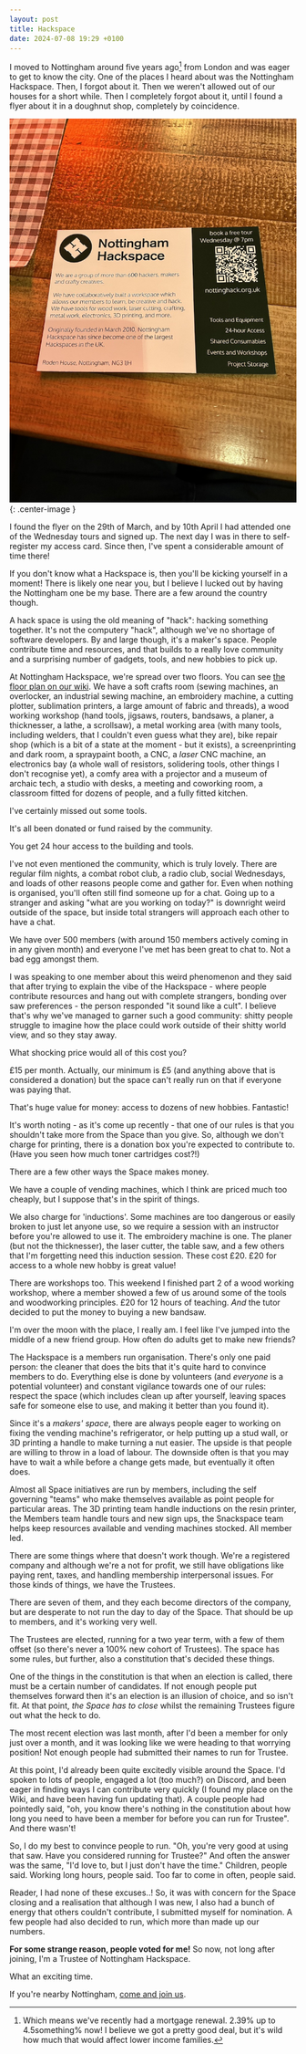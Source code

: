 ```yaml
---
layout: post
title: Hackspace
date: 2024-07-08 19:29 +0100
---
```


I moved to Nottingham around five years ago[^1] from London and was eager to
get to know the city. One of the places I heard about was the Nottingham
Hackspace. Then, I forgot about it. Then we weren't allowed out of our houses
for a short while. Then I completely forgot about it, until I found a flyer
about it in a doughnut shop, completely by coincidence.

![A nottinghack flyer found in Doughnots, 29th March 2024](/assets/hackspace-flyer.jpg){: .center-image }

I found the flyer on the 29th of March, and by 10th April I had attended one of
the Wednesday tours and signed up. The next day I was in there to self-register
my access card. Since then, I've spent a considerable amount of time there!

If you don't know what a Hackspace is, then you'll be kicking yourself in a
moment! There is likely one near you, but I believe I lucked out by having the
Nottingham one be my base. There are a few around the country though.

A hack space is using the old meaning of "hack": hacking something together.
It's not the computery "hack", although we've no shortage of software
developers. By and large though, it's a maker's space. People contribute time
and resources, and that builds to a really love community and a surprising
number of gadgets, tools, and new hobbies to pick up.

At Nottingham Hackspace, we're spread over two floors. You can see [the floor
plan on our wiki][floor]. We have a soft crafts room (sewing machines, an
overlocker, an industrial sewing machine, an embroidery machine, a cutting
plotter, sublimation printers, a large amount of fabric and threads), a wood
working workshop (hand tools, jigsaws, routers, bandsaws, a planer, a
thicknesser, a lathe, a scrollsaw), a metal working area (with many tools,
including welders, that I couldn't even guess what they are), bike repair shop
(which is a bit of a state at the moment - but it exists), a screenprinting and
dark room, a spraypaint booth, a CNC, a _laser_ CNC machine, an electronics bay
(a whole wall of resistors, solidering tools, other things I don't recognise
yet), a comfy area with a projector and a museum of archaic tech, a studio with
desks, a meeting and coworking room, a classroom fitted for dozens of people,
and a fully fitted kitchen.

I've certainly missed out some tools.

It's all been donated or fund raised by the community.

You get 24 hour access to the building and tools.

I've not even mentioned the community, which is truly lovely. There are regular
film nights, a combat robot club, a radio club, social Wednesdays, and loads of
other reasons people come and gather for. Even when nothing is organised,
you'll often still find someone up for a chat. Going up to a stranger and
asking "what are you working on today?" is downright weird outside of the
space, but inside total strangers will approach each other to have a chat.

We have over 500 members (with around 150 members actively coming in in any
given month) and everyone I've met has been great to chat to. Not a bad egg
amongst them.

I was speaking to one member about this weird phenomenon and they said that
after trying to explain the vibe of the Hackspace - where people contribute
resources and hang out with complete strangers, bonding over saw preferences -
the person responded "it sound like a cult". I believe that's why we've managed
to garner such a good community: shitty people struggle to imagine how the
place could work outside of their shitty world view, and so they stay away.

What shocking price would all of this cost you?

£15 per month. Actually, our minimum is £5 (and anything above that is
considered a donation) but the space can't really run on that if everyone was
paying that.

That's huge value for money: access to dozens of new hobbies. Fantastic!

It's worth noting - as it's come up recently - that one of our rules is that
you shouldn't take more from the Space than you give. So, although we don't
charge for printing, there is a donation box you're expected to contribute to.
(Have you seen how much toner cartridges cost?!)

There are a few other ways the Space makes money.

We have a couple of vending machines, which I think are priced much too
cheaply, but I suppose that's in the spirit of things.

We also charge for 'inductions'. Some machines are too dangerous or easily
broken to just let anyone use, so we require a session with an instructor
before you're allowed to use it. The embroidery machine is one. The planer (but
not the thicknesser), the laser cutter, the table saw, and a few others that
I'm forgetting need this induction session. These cost £20. £20 for access to a
whole new hobby is great value!

There are workshops too. This weekend I finished part 2 of a wood working
workshop, where a member showed a few of us around some of the tools and
woodworking principles. £20 for 12 hours of teaching. _And_ the tutor decided
to put the money to buying a new bandsaw.

I'm over the moon with the place, I really am. I feel like I've jumped into the
middle of a new friend group. How often do adults get to make new friends?

The Hackspace is a members run organisation. There's only one paid person: the
cleaner that does the bits that it's quite hard to convince members to do.
Everything else is done by volunteers (and _everyone_ is a potential volunteer)
and constant vigilance towards one of our rules: respect the space (which
includes clean up after yourself, leaving spaces safe for someone else to use,
and making it better than you found it).

Since it's a _makers' space_, there are always people eager to working on
fixing the vending machine's refrigerator, or help putting up a stud wall, or
3D printing a handle to make turning a nut easier. The upside is that people
are willing to throw in a load of labour. The downside often is that you may
have to wait a while before a change gets made, but eventually it often does.

Almost all Space initiatives are run by members, including the self governing
"teams" who make themselves available as point people for particular areas. The
3D printing team handle inductions on the resin printer, the Members team
handle tours and new sign ups, the Snackspace team helps keep resources
available and vending machines stocked. All member led.

There are some things where that doesn't work though. We're a registered
company and although we're a not for profit, we still have obligations like
paying rent, taxes, and handling membership interpersonal issues. For those
kinds of things, we have the Trustees.

There are seven of them, and they each become directors of the company, but are
desperate to not run the day to day of the Space. That should be up to members,
and it's working very well.

The Trustees are elected, running for a two year term, with a few of them
offset (so there's never a 100% new cohort of Trustees). The space has some
rules, but further, also a constitution that's decided these things.

One of the things in the constitution is that when an election is called, there
must be a certain number of candidates. If not enough people put themselves
forward then it's an election is an illusion of choice, and so isn't fit. At
that point, *the Space has to close* whilst the remaining Trustees figure out
what the heck to do.

The most recent election was last month, after I'd been a member for only just
over a month, and it was looking like we were heading to that worrying
position! Not enough people had submitted their names to run for Trustee.

At this point, I'd already been quite excitedly visible around the Space. I'd
spoken to lots of people, engaged a lot (too much?) on Discord, and been eager
in finding ways I can contribute very quickly (I found my place on the Wiki,
and have been having fun updating that). A couple people had pointedly said,
"oh, you know there's nothing in the constitution about how long you need to
have been a member for before you can run for Trustee". And there wasn't!

So, I do my best to convince people to run. "Oh, you're very good at using that
saw. Have you considered running for Trustee?" And often the answer was the
same, "I'd love to, but I just don't have the time." Children, people said.
Working long hours, people said. Too far to come in often, people said.

Reader, I had none of these excuses..! So, it was with concern for the Space
closing and a realisation that although I was new, I also had a bunch of energy
that others couldn't contribute, I submitted myself for nomination. A few
people had also decided to run, which more than made up our numbers.

**For some strange reason, people voted for me!** So now, not long after
joining, I'm a Trustee of Nottingham Hackspace.

What an exciting time.

If you're nearby Nottingham, [come and join us](https://nottinghack.org.uk/join-us/).

[floor]: https://wiki.nottinghack.org.uk/wiki/The_Space#Areas

[^1]: Which means we've recently had a mortgage renewal. 2.39% up to
    4.5something% now! I believe we got a pretty good deal, but it's wild how
    much that would affect lower income families.


